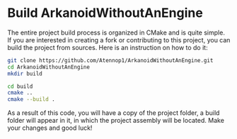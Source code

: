 # Build ArkanoidWithoutAnEngine

The entire project build process is organized in CMake and is quite simple. If you are interested in creating a fork or contributing to this project, you can build the project from sources. Here is an instruction on how to do it:

```sh
git clone https://github.com/Atennop1/ArkanoidWithoutAnEngine.git
cd ArkanoidWithoutAnEngine
mkdir build

cd build
cmake ..
cmake --build . 
```

As a result of this code, you will have a copy of the project folder, a build folder will appear in it, in which the project assembly will be located. Make your changes and good luck!
